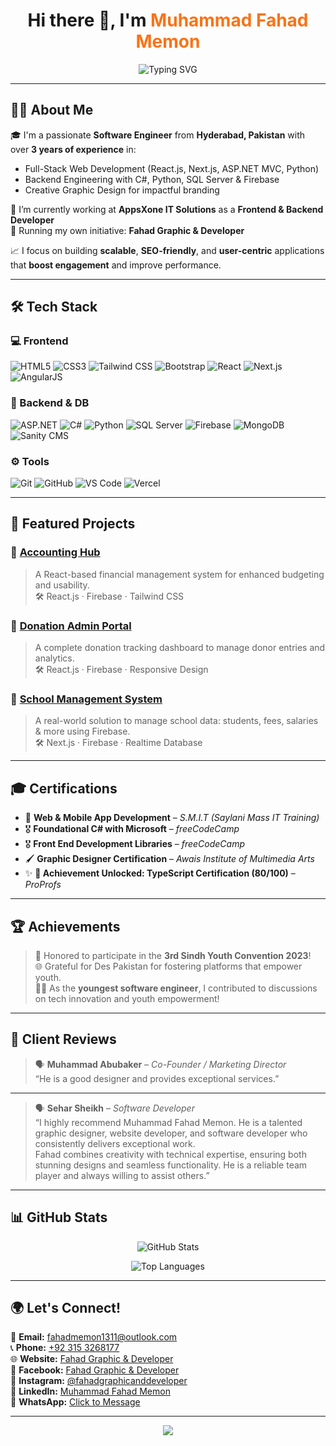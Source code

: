 <h1 align="center">Hi there 👋, I'm <span style="color:#f97316;">Muhammad Fahad Memon</span></h1>

<p align="center">
  <img src="https://readme-typing-svg.herokuapp.com?font=Fira+Code&weight=600&size=22&duration=3000&pause=1000&center=true&vCenter=true&width=800&lines=Software+Engineer+%7C+Full-Stack+Developer+%7C+Graphic+Designer;React.js+%7C+Next.js+%7C+ASP.NET+%7C+Python+%7C+Tailwind+CSS;Let's+Build+Impactful+Digital+Solutions!+🚀" alt="Typing SVG" />
</p>


---

## 🧑‍💻 About Me

🎓 I'm a passionate **Software Engineer** from **Hyderabad, Pakistan** with over **3 years of experience** in:

- Full-Stack Web Development (React.js, Next.js, ASP.NET MVC, Python)
- Backend Engineering with C#, Python, SQL Server & Firebase
- Creative Graphic Design for impactful branding

💼 I’m currently working at **AppsXone IT Solutions** as a **Frontend & Backend Developer**  
🚀 Running my own initiative: **Fahad Graphic & Developer**

📈 I focus on building **scalable**, **SEO-friendly**, and **user-centric** applications that **boost engagement** and improve performance.

---

## 🛠 Tech Stack

### 💻 Frontend
![HTML5](https://img.shields.io/badge/HTML5-E34F26?style=for-the-badge&logo=html5&logoColor=white)
![CSS3](https://img.shields.io/badge/CSS3-1572B6?style=for-the-badge&logo=css3&logoColor=white)
![Tailwind CSS](https://img.shields.io/badge/Tailwind-38B2AC?style=for-the-badge&logo=tailwind-css&logoColor=white)
![Bootstrap](https://img.shields.io/badge/Bootstrap-563D7C?style=for-the-badge&logo=bootstrap&logoColor=white)
![React](https://img.shields.io/badge/React-20232A?style=for-the-badge&logo=react&logoColor=61DAFB)
![Next.js](https://img.shields.io/badge/Next.js-black?style=for-the-badge&logo=next.js&logoColor=white)
![AngularJS](https://img.shields.io/badge/AngularJS-E23237?style=for-the-badge&logo=angularjs&logoColor=white)

### 🔧 Backend & DB
![ASP.NET](https://img.shields.io/badge/ASP.NET-512BD4?style=for-the-badge&logo=dotnet&logoColor=white)
![C#](https://img.shields.io/badge/C%23-239120?style=for-the-badge&logo=c-sharp&logoColor=white)
![Python](https://img.shields.io/badge/Python-3776AB?style=for-the-badge&logo=python&logoColor=white)
![SQL Server](https://img.shields.io/badge/SQL%20Server-CC2927?style=for-the-badge&logo=microsoft-sql-server&logoColor=white)
![Firebase](https://img.shields.io/badge/Firebase-FFCA28?style=for-the-badge&logo=firebase&logoColor=black)
![MongoDB](https://img.shields.io/badge/MongoDB-47A248?style=for-the-badge&logo=mongodb&logoColor=white)
![Sanity CMS](https://img.shields.io/badge/Sanity-EF3E36?style=for-the-badge&logo=sanity&logoColor=white)

### ⚙️ Tools
![Git](https://img.shields.io/badge/Git-F05032?style=for-the-badge&logo=git&logoColor=white)
![GitHub](https://img.shields.io/badge/GitHub-181717?style=for-the-badge&logo=github&logoColor=white)
![VS Code](https://img.shields.io/badge/VS%20Code-007ACC?style=for-the-badge&logo=visual-studio-code&logoColor=white)
![Vercel](https://img.shields.io/badge/Vercel-000000?style=for-the-badge&logo=vercel&logoColor=white)

---

## 🚀 Featured Projects

### 💼 [Accounting Hub](https://dev-server-account.web.app)
> A React-based financial management system for enhanced budgeting and usability.  
🛠 React.js · Firebase · Tailwind CSS

### 🎁 [Donation Admin Portal](https://donation-app-123.web.app)
> A complete donation tracking dashboard to manage donor entries and analytics.  
🛠 React.js · Firebase · Responsive Design

### 🏫 [School Management System](https://school-management-system-1231.vercel.app)
> A real-world solution to manage school data: students, fees, salaries & more using Firebase.  
🛠 Next.js · Firebase · Realtime Database

---

## 🎓 Certifications

- 🧠 **Web & Mobile App Development** – *S.M.I.T (Saylani Mass IT Training)*  
- 🎖️ **Foundational C# with Microsoft** – *freeCodeCamp*  
- 🎖️ **Front End Development Libraries** – *freeCodeCamp*  
- 🖌️ **Graphic Designer Certification** – *Awais Institute of Multimedia Arts*  
- ✨ **🚀 Achievement Unlocked: TypeScript Certification (80/100)** – *ProProfs*

---

## 🏆 Achievements

> 🚀 Honored to participate in the **3rd Sindh Youth Convention 2023**!  
> 🌐 Grateful for Des Pakistan for fostering platforms that empower youth.  
> 👨‍💻 As the **youngest software engineer**, I contributed to discussions on tech innovation and youth empowerment!

---

## 🌟 Client Reviews

> 🗣️ **Muhammad Abubaker** – *Co-Founder / Marketing Director*  
> “He is a good designer and provides exceptional services.”

---

> 🗣️ **Sehar Sheikh** – *Software Developer*  
> “I highly recommend Muhammad Fahad Memon. He is a talented graphic designer, website developer, and software developer who consistently delivers exceptional work.  
Fahad combines creativity with technical expertise, ensuring both stunning designs and seamless functionality. He is a reliable team player and always willing to assist others.”

---

## 📊 GitHub Stats

<p align="center">
  <img src="https://github-readme-stats.vercel.app/api?username=fahadmemon1234&show_icons=true&theme=radical" alt="GitHub Stats" />
</p>
<p align="center">
  <img src="https://github-readme-stats.vercel.app/api/top-langs/?username=fahadmemon1234&layout=compact&langs_count=8&theme=algolia" alt="Top Languages" />
</p>

---

## 🌍 Let's Connect!

📧 **Email:** [fahadmemon1311@outlook.com](mailto:fahadmemon1311@outlook.com)  
📞 **Phone:** [+92 315 3268177](tel:+923153268177)  
🌐 **Website:** [Fahad Graphic & Developer](https://fahad-graphic-and-developer.web.app)  
📘 **Facebook:** [Fahad Graphic & Developer](https://www.facebook.com/FahadGraphicAndDeveloper)  
📸 **Instagram:** [@fahadgraphicanddeveloper](https://www.instagram.com/fahadgraphicanddeveloper)  
💼 **LinkedIn:** [Muhammad Fahad Memon](https://www.linkedin.com/in/muhammadfahadmemon)  
📲 **WhatsApp:** [Click to Message](https://wa.me/+923182432729)

---

<p align="center">
  <img src="https://capsule-render.vercel.app/api?type=waving&color=0F2027&height=100&section=footer"/>
</p>
